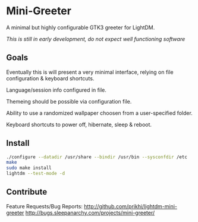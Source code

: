 # Mini-Greeter

A minimal but highly configurable GTK3 greeter for LightDM.

*This is still in early development, do not expect well functioning software*

## Goals

Eventually this is will present a very minimal interface, relying on file
configuration & keyboard shortcuts.

Language/session info configured in file.

Themeing should be possible via configuration file.

Ability to use a randomized wallpaper choosen from a user-specified folder.

Keyboard shortcuts to power off, hibernate, sleep & reboot.

## Install

```bash
./configure --datadir /usr/share --bindir /usr/bin --sysconfdir /etc
make
sudo make install
lightdm --test-mode -d
```

## Contribute

Feature Requests/Bug Reports:
http://github.com/prikhi/lightdm-mini-greeter
http://bugs.sleepanarchy.com/projects/mini-greeter/
